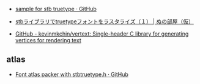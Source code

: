 - [sample for stb truetype · GitHub](https://gist.github.com/cloudwu/766bccc60c254f9cc2abfa397bcff2ea)

- [stbライブラリでtruetypeフォントをラスタライズ（１） | ぬの部屋（仮）](https://suzulang.com/stb-truetype-rasterization-1/)
- [GitHub - kevinmkchin/vertext: Single-header C library for generating vertices for rendering text](https://github.com/kevinmkchin/vertext)

## atlas
- [Font atlas packer with stbtruetype.h · GitHub](https://gist.github.com/vassvik/f442a4cc6127bc7967c583a12b148ac9)
